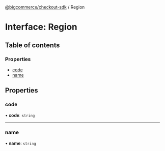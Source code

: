 [@bigcommerce/checkout-sdk](../README.md) / Region

# Interface: Region

## Table of contents

### Properties

- [code](Region.md#code)
- [name](Region.md#name)

## Properties

### code

• **code**: `string`

___

### name

• **name**: `string`
